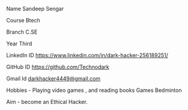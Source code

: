 Name Sandeep Sengar

Course Btech 

Branch C.SE

Year   Third

LinkedIn ID  https://www.linkedin.com/in/dark-hacker-256189251/

GitHub ID    https://github.com/Technodark

Gmail Id     darkhacker4449@gmail.com

Hobbies -    Playing video games , and reading books
             Games Bedminton
             
Aim  -      become an Ethical Hacker.